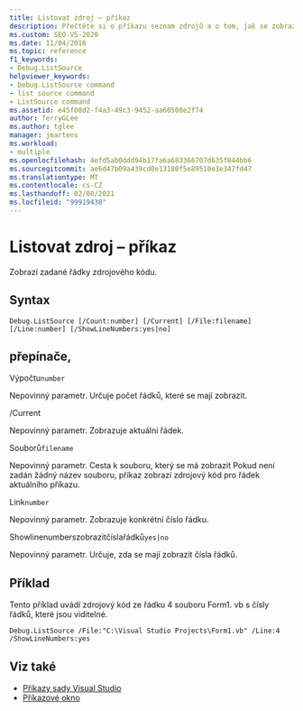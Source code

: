 ```yaml
---
title: Listovat zdroj – příkaz
description: Přečtěte si o příkazu seznam zdrojů a o tom, jak se zobrazí zadané řádky zdrojového kódu.
ms.custom: SEO-VS-2020
ms.date: 11/04/2016
ms.topic: reference
f1_keywords:
- Debug.ListSource
helpviewer_keywords:
- Debug.ListSource command
- list source command
- ListSource command
ms.assetid: e45f08d2-f4a3-49c3-9452-aa60508e2f74
author: TerryGLee
ms.author: tglee
manager: jmartens
ms.workload:
- multiple
ms.openlocfilehash: 4efd5ab0ddd94b17fa6a683366707d635f844bb6
ms.sourcegitcommit: ae6d47b09a439cd0e13180f5e89510e3e347fd47
ms.translationtype: MT
ms.contentlocale: cs-CZ
ms.lasthandoff: 02/08/2021
ms.locfileid: "99919438"
---
```

# <a name="list-source-command"></a>Listovat zdroj – příkaz
Zobrazí zadané řádky zdrojového kódu.

## <a name="syntax"></a>Syntax

```
Debug.ListSource [/Count:number] [/Current] [/File:filename]
[/Line:number] [/ShowLineNumbers:yes|no]
```

## <a name="switches"></a>přepínače,
Výpočtu`number`

Nepovinný parametr. Určuje počet řádků, které se mají zobrazit.

/Current

Nepovinný parametr. Zobrazuje aktuální řádek.

Souborů`filename`

Nepovinný parametr. Cesta k souboru, který se má zobrazit Pokud není zadán žádný název souboru, příkaz zobrazí zdrojový kód pro řádek aktuálního příkazu.

Link`number`

Nepovinný parametr. Zobrazuje konkrétní číslo řádku.

Showlinenumberszobrazitčíslařádků`yes|no`

Nepovinný parametr. Určuje, zda se mají zobrazit čísla řádků.

## <a name="example"></a>Příklad
Tento příklad uvádí zdrojový kód ze řádku 4 souboru Form1. vb s čísly řádků, které jsou viditelné.

```
Debug.ListSource /File:"C:\Visual Studio Projects\Form1.vb" /Line:4 /ShowLineNumbers:yes
```

## <a name="see-also"></a>Viz také

- [Příkazy sady Visual Studio](../../ide/reference/visual-studio-commands.md)
- [Příkazové okno](../../ide/reference/command-window.md)